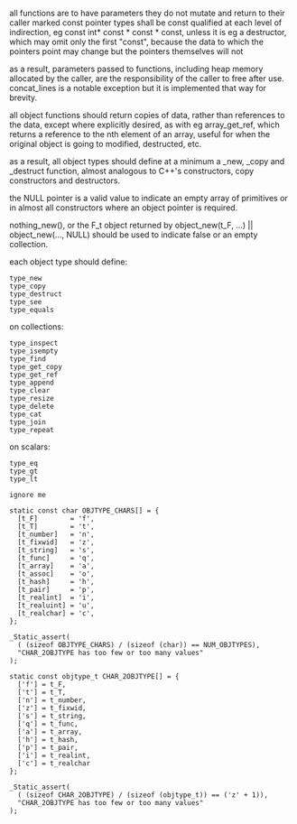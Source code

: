 all functions are to have parameters they do not mutate and return to their caller marked const
pointer types shall be const qualified at each level of indirection, eg const int* const * const * const, unless it is eg a destructor, which may omit only the first "const", because the data to which the pointers point may change but the pointers themselves will not

as a result, parameters passed to functions, including heap memory allocated by the caller, are the responsibility of the caller to free after use.
concat_lines is a notable exception but it is implemented that way for brevity.

all object functions should return copies of data, rather than references to the data, except where explicitly desired, as with eg array_get_ref, which returns a reference to the nth element of an array, useful for when the original object is going to modified, destructed, etc.

as a result, all object types should define at a minimum a _new, _copy and _destruct function, almost analogous to C++'s constructors, copy constructors and destructors.

the NULL pointer is a valid value to indicate an empty array of primitives or in almost all constructors where an object pointer is required.

nothing_new(), or the F_t object returned by object_new(t_F, ...) || object_new(..., NULL) should be used to indicate false or an empty collection.

each object type should define:
```
type_new
type_copy
type_destruct
type_see
type_equals
```
on collections:
```
type_inspect
type_isempty
type_find
type_get_copy
type_get_ref
type_append
type_clear
type_resize
type_delete
type_cat
type_join
type_repeat
```

on scalars:
```
type_eq
type_gt
type_lt
```

```
ignore me

static const char OBJTYPE_CHARS[] = {
  [t_F]        = 'f',
  [t_T]        = 't',
  [t_number]   = 'n',
  [t_fixwid]   = 'z',
  [t_string]   = 's',
  [t_func]     = 'q',
  [t_array]    = 'a',
  [t_assoc]    = 'o',
  [t_hash]     = 'h',
  [t_pair]     = 'p',
  [t_realint]  = 'i',
  [t_realuint] = 'u',
  [t_realchar] = 'c',
};

_Static_assert(
  ( (sizeof OBJTYPE_CHARS) / (sizeof (char)) == NUM_OBJTYPES),
  "CHAR_2OBJTYPE has too few or too many values"
);

static const objtype_t CHAR_2OBJTYPE[] = {
  ['f'] = t_F,
  ['t'] = t_T,
  ['n'] = t_number,
  ['z'] = t_fixwid,
  ['s'] = t_string,
  ['q'] = t_func,
  ['a'] = t_array,
  ['h'] = t_hash,
  ['p'] = t_pair,
  ['i'] = t_realint,
  ['c'] = t_realchar
};

_Static_assert(
  ( (sizeof CHAR_2OBJTYPE) / (sizeof (objtype_t)) == ('z' + 1)),
  "CHAR_2OBJTYPE has too few or too many values"
);
```